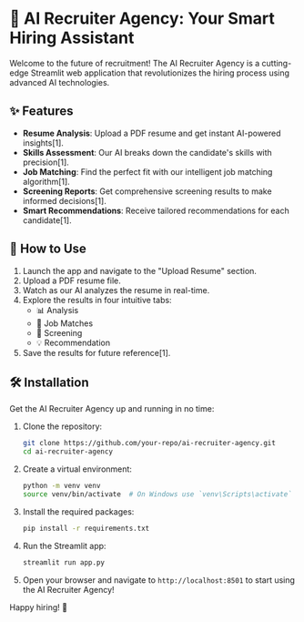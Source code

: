 # 🤖 AI Recruiter Agency: Your Smart Hiring Assistant

Welcome to the future of recruitment! The AI Recruiter Agency is a cutting-edge Streamlit web application that revolutionizes the hiring process using advanced AI technologies.

## ✨ Features

- **Resume Analysis**: Upload a PDF resume and get instant AI-powered insights[1].
- **Skills Assessment**: Our AI breaks down the candidate's skills with precision[1].
- **Job Matching**: Find the perfect fit with our intelligent job matching algorithm[1].
- **Screening Reports**: Get comprehensive screening results to make informed decisions[1].
- **Smart Recommendations**: Receive tailored recommendations for each candidate[1].

## 🚀 How to Use

1. Launch the app and navigate to the "Upload Resume" section.
2. Upload a PDF resume file.
3. Watch as our AI analyzes the resume in real-time.
4. Explore the results in four intuitive tabs:
   - 📊 Analysis
   - 💼 Job Matches
   - 🎯 Screening
   - 💡 Recommendation
5. Save the results for future reference[1].

## 🛠️ Installation

Get the AI Recruiter Agency up and running in no time:

1. Clone the repository:
   ```bash
   git clone https://github.com/your-repo/ai-recruiter-agency.git
   cd ai-recruiter-agency
   ```

2. Create a virtual environment:
   ```bash
   python -m venv venv
   source venv/bin/activate  # On Windows use `venv\Scripts\activate`
   ```

3. Install the required packages:
   ```bash
   pip install -r requirements.txt
   ```

4. Run the Streamlit app:
   ```bash
   streamlit run app.py
   ```

5. Open your browser and navigate to `http://localhost:8501` to start using the AI Recruiter Agency!

Happy hiring! 🎉
